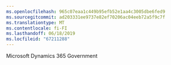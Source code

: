 ```yaml
---
ms.openlocfilehash: 965c07eaa1c449b95efb52e1aa4c3005dbe6fed9
ms.sourcegitcommit: ad203331ee9737e82ef70206ac04eeb72a5f9c7f
ms.translationtype: MT
ms.contentlocale: fi-FI
ms.lasthandoff: 06/18/2019
ms.locfileid: "67211288"
---
```

Microsoft Dynamics 365 Government